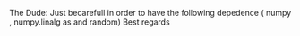 The Dude:
Just becarefull in order to have the following depedence ( numpy , numpy.linalg as and  random)
Best regards
